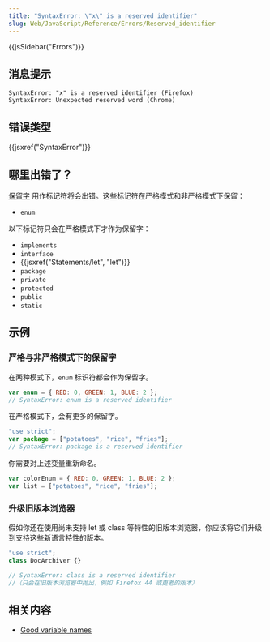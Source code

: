 ```yaml
---
title: "SyntaxError: \"x\" is a reserved identifier"
slug: Web/JavaScript/Reference/Errors/Reserved_identifier
---
```


{{jsSidebar("Errors")}}

## 消息提示

```plain
SyntaxError: "x" is a reserved identifier (Firefox)
SyntaxError: Unexpected reserved word (Chrome)
```

## 错误类型

{{jsxref("SyntaxError")}}

## 哪里出错了？

[保留字](/zh-CN/docs/Web/JavaScript/Reference/Lexical_grammar#keywords) 用作标记符将会出错。这些标记符在严格模式和非严格模式下保留：

- `enum`

以下标记符只会在严格模式下才作为保留字：

- `implements`
- `interface`
- {{jsxref("Statements/let", "let")}}
- `package`
- `private`
- `protected`
- `public`
- `static`

## 示例

### 严格与非严格模式下的保留字

在两种模式下，`enum` 标识符都会作为保留字。

```js example-bad
var enum = { RED: 0, GREEN: 1, BLUE: 2 };
// SyntaxError: enum is a reserved identifier
```

在严格模式下，会有更多的保留字。

```js example-bad
"use strict";
var package = ["potatoes", "rice", "fries"];
// SyntaxError: package is a reserved identifier
```

你需要对上述变量重新命名。

```js example-good
var colorEnum = { RED: 0, GREEN: 1, BLUE: 2 };
var list = ["potatoes", "rice", "fries"];
```

### 升级旧版本浏览器

假如你还在使用尚未支持 let 或 class 等特性的旧版本浏览器，你应该将它们升级到支持这些新语言特性的版本。

```js
"use strict";
class DocArchiver {}

// SyntaxError: class is a reserved identifier
//（只会在旧版本浏览器中抛出，例如 Firefox 44 或更老的版本）
```

## 相关内容

- [Good variable names](https://wiki.c2.com/?GoodVariableNames)
